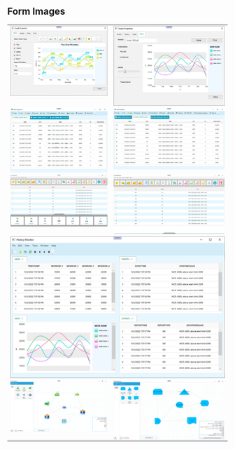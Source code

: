 ## Form Images

  <table style="padding: 0; border=0;">
  <tr style="padding: 10; border=0;">
    <td valign="top"><img src="graph_properties_chart.jpg" title="Design" width="500" style="display: inline-block; margin: 0 auto; vertical-align:top;"></td>
    <td valign="top"><img src="graph_properties_printt.jpg" title="Design" width="500" style="display: inline-block; margin: 0 auto; vertical-align:top;"></td>
  </tr>
  
  
  <tr>
    <td valign="top"><img src="ASCII_Log_View.jpg" title="Design" style="display: inline-block; margin: 0 auto; vertical-align:top;"></td>
    <td valign="top"><img src="ASCII_Log_View2.jpg" title="Design" style="display: inline-block; margin: 0 auto; vertical-align:top;"></td>
  </tr>
  
  
  <tr>    
      <td valign="top"><img src="window1.jpg" title="Design" width="500" style="display: inline-block; margin: 0 auto; vertical-align:top;"></td>
      <td valign="top"><img src="window2.jpg" title="Design" width="500" style="display: inline-block; margin: 0 auto; vertical-align:top;"></td>
  </tr>

   <tr>    
      <td valign="top" colspan="2"><img src="history_monitor.jpg" title="Design" width="500" style="display: inline-block; margin: 0 auto; vertical-align:top;"></td>
  </tr>

   <tr>    
      <td valign="top"><img src="Diagram02.jpg" title="Design" width="500" style="display: inline-block; margin: 0 auto; vertical-align:top;"></td>
      <td valign="top"><img src="Diagram03.jpg" title="Design" width="500" style="display: inline-block; margin: 0 auto; vertical-align:top;"></td>
  </tr>
 </table>
